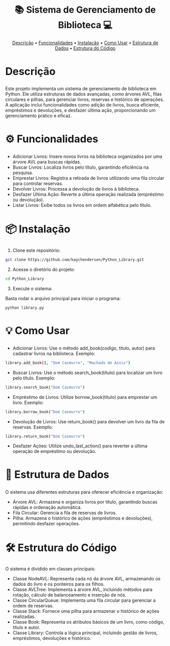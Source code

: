 <h1 align="center" style="font-weight: bold;">📚 Sistema de Gerenciamento de Biblioteca 💻</h1> 
<p align="center"> 
    <a href="#desc">Descrição</a> • 
    <a href="#features">Funcionalidades</a> • 
    <a href="#install">Instalação</a> • 
    <a href="#usage">Como Usar</a> • 
    <a href="#data">Estrutura de Dados</a> • 
    <a href="#code">Estrutura do Código</a> 
</p> 
<h2 id="desc" style="font-weight: bold; font-size: 2rem">Descrição</h2>
Este projeto implementa um sistema de gerenciamento de biblioteca em Python. Ele utiliza estruturas de dados avançadas, como árvores AVL, filas circulares e pilhas, para gerenciar livros, reservas e histórico de operações. A aplicação inclui funcionalidades como adição de livros, busca eficiente, empréstimos e devoluções, e desfazer última ação, proporcionando um gerenciamento prático e eficaz.

<h2 id="features" style="font-weight: bold; font-size: 2rem">⚙ Funcionalidades</h2>

- Adicionar Livros: Insere novos livros na biblioteca organizados por uma árvore AVL para buscas rápidas.
- Buscar Livros: Localiza livros pelo título, garantindo eficiência na pesquisa.
- Emprestar Livros: Registra a retirada de livros utilizando uma fila circular para controlar reservas.
- Devolver Livros: Processa a devolução de livros à biblioteca.
- Desfazer Última Ação: Reverte a última operação realizada (empréstimo ou devolução).
- Listar Livros: Exibe todos os livros em ordem alfabética pelo título.

<h2 id="install" style="font-weight: bold; font-size: 2rem">📦 Instalação</h2>

1. Clone este repositório:

```bash
git clone https://github.com/kaychenderson/Python_Library.git
``` 

2. Acesse o diretório do projeto:

```bash
cd Python_Library
``` 

3. Execute o sistema:

Basta rodar o arquivo principal para iniciar o programa:

```bash
python library.py
```

<h2 id="usage" style="font-weight: bold; font-size: 2rem">💡 Como Usar</h2>

- Adicionar Livros: Use o método add_book(codigo, titulo, autor) para cadastrar livros na biblioteca.
Exemplo:
```bash
library.add_book(1, "Dom Casmurro", "Machado de Assis")
```
- Buscar Livros: Use o método search_book(titulo) para localizar um livro pelo título.
Exemplo:
```bash
library.search_book("Dom Casmurro")
```
- Empréstimo de Livros: Utilize borrow_book(titulo) para emprestar um livro.
Exemplo:
```bash
library.borrow_book("Dom Casmurro")
```
- Devolução de Livros: Use return_book() para devolver um livro da fila de reservas.
Exemplo:
```bash
library.return_book("Dom Casmurro")
```
- Desfazer Ações: Utilize undo_last_action() para reverter a última operação de empréstimo ou devolução.

<h2 id="data" style="font-weight: bold; font-size: 2rem">💾 Estrutura de Dados</h2>

O sistema usa diferentes estruturas para oferecer eficiência e organização:

- Árvore AVL: Armazena e organiza livros por título, garantindo buscas rápidas e ordenação automática.
- Fila Circular: Gerencia a fila de reservas de livros.
- Pilha: Armazena o histórico de ações (empréstimos e devoluções), permitindo desfazer operações.

<h2 id="code" style="font-weight: bold; font-size: 2rem">🛠 Estrutura do Código</h2>

O sistema é dividido em classes principais:

- Classe NodeAVL:
Representa cada nó da árvore AVL, armazenando os dados do livro e os ponteiros para os filhos.
- Classe AVLTree:
Implementa a árvore AVL, incluindo métodos para rotação, cálculo de balanceamento e inserção de nós.
- Classe CircularQueue:
Implementa uma fila circular para gerenciar a ordem de reservas.
- Classe Stack:
Fornece uma pilha para armazenar o histórico de ações realizadas.
- Classe Book:
Representa os atributos básicos de um livro, como código, título e autor.
- Classe Library:
Controla a lógica principal, incluindo gestão de livros, empréstimos, devoluções e histórico.